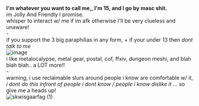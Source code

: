 # 
<br> **I'm whatever you want to call me,, I'm 15, and I go by masc shit.**
<br> im Jolly And Friendly I promise. 
<br> whisper to interact w/ me if im afk otherwise I'll be very clueless and unaware!
<br> -
<br> if you support the 3 big paraphilias in any form, + if your under 13 then *dont talk to me*
<br> ![image](https://github.com/user-attachments/assets/9e618cbd-56e7-4f79-8a80-900242f36b86)
<br> i like metalocalypse, metal gear, postal, cof, ffxiv, dungeon meshi, and blah blah blah.. a LOT more!!
<br> -
<br> warning, i use reclaimable slurs around people i know are comfortable w/ it, *i dont do this infront of people i dont know / people i know dislike it* ... so give me a heads up!
<br>![skwisgaarfag (1)](https://github.com/user-attachments/assets/3af67dbb-2f21-456f-a059-e81b49bb82c6)
